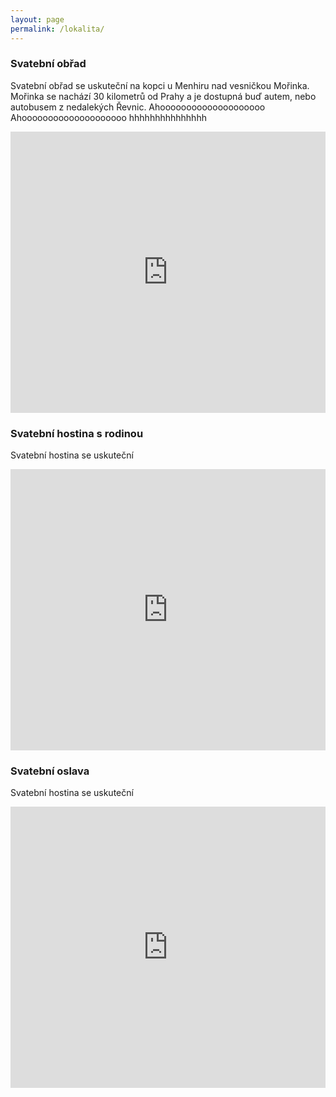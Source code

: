 ```yaml
---
layout: page
permalink: /lokalita/
---
```


### Svatební obřad
Svatební obřad se uskuteční na kopci u Menhiru nad vesničkou Mořinka. Mořinka se nachází 30 kilometrů od Prahy a je dostupná buď autem, nebo autobusem z nedalekých Řevnic. 
Ahoooooooooooooooooooo
Ahoooooooooooooooooooo
hhhhhhhhhhhhhhh
<iframe src="https://www.google.com/maps/embed?pb=!1m18!1m12!1m3!1d1842.143688781865!2d14.236580750384487!3d49.943207831564706!2m3!1f0!2f0!3f0!3m2!1i1024!2i768!4f13.1!3m3!1m2!1s0x0%3A0x0!2zNDnCsDU2JzM1LjUiTiAxNMKwMTQnMTkuNiJF!5e1!3m2!1sen!2sus!4v1612106452003!5m2!1sen!2sus&z=19" width="100%" height="450" frameborder="0" style="border:0;" allowfullscreen="" aria-hidden="false" tabindex="0"></iframe>

### Svatební hostina s rodinou
Svatební hostina se uskuteční 
<iframe src="https://www.google.com/maps/embed?pb=!1m18!1m12!1m3!1d1841.7574288317574!2d14.305052150384949!3d49.953308130842125!2m3!1f0!2f0!3f0!3m2!1i1024!2i768!4f13.1!3m3!1m2!1s0x0%3A0x0!2zNDnCsDU3JzExLjkiTiAxNMKwMTgnMjYuMSJF!5e1!3m2!1sen!2sus!4v1612106600436!5m2!1sen!2sus&zoom=9" width="100%" height="450" frameborder="0" style="border:0;" allowfullscreen="" aria-hidden="false" tabindex="0"></iframe>

### Svatební oslava
Svatební hostina se uskuteční 
<iframe src="https://www.google.com/maps/embed?pb=!1m18!1m12!1m3!1d1841.456597234386!2d14.314107250385371!3d49.961173530279304!2m3!1f0!2f0!3f0!3m2!1i1024!2i768!4f13.1!3m3!1m2!1s0x0%3A0x0!2zNDnCsDU3JzQwLjIiTiAxNMKwMTgnNTguNyJF!5e1!3m2!1sen!2sus!4v1612106664767!5m2!1sen!2sus&zoom=9" width="100%" height="450" frameborder="0" style="border:0;" allowfullscreen="" aria-hidden="false" tabindex="0"></iframe>


